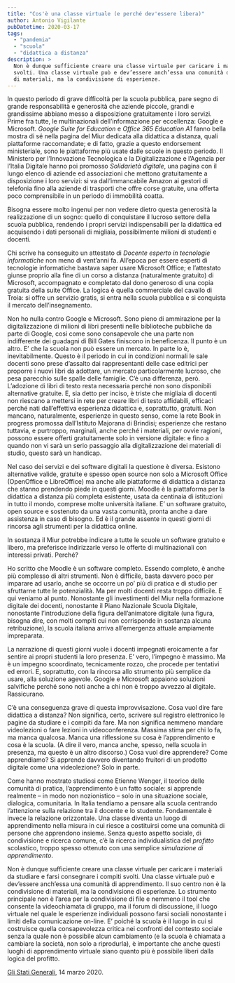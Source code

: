```yaml
---
title: "Cos'è una classe virtuale (e perché dev'essere libera)"
author: Antonio Vigilante
pubDatetime: 2020-03-17
tags: 
  - "pandemia"
  - "scuola"
  - "didattica a distanza"
description: >
  Non è dunque sufficiente creare una classe virtuale per caricare i materiali da studiare e farsi consegnare i compiti 
  svolti. Una classe virtuale può e dev’essere anch’essa una comunità di apprendimento. Il suo centro non è la condivisione 
  di materiali, ma la condivisione di esperienze.
---
```


In questo periodo di grave difficoltà per la scuola pubblica, pare segno di grande responsabilità e generosità che aziende piccole, grandi e grandissime abbiano messo a disposizione gratuitamente i loro servizi. Prime fra tutte, le multinazionali dell’informazione per eccellenza: Google e Microsoft. _Google Suite for Education_ e _Office 365 Education A1_ fanno bella mostra di sé nella pagina del Miur dedicata alla didattica a distanza, quali piattaforme raccomandate; e di fatto, grazie a questo endorsement ministeriale, sono le piattaforme più usate dalle scuole in questo periodo.  Il Ministero per l’Innovazione Tecnologica e la Digitalizzazione e l’Agenzia per l’Italia Digitale hanno poi promosso _Solidarietà digitale_, una pagina con il lungo elenco di aziende ed associazioni che mettono gratuitamente a disposizione i loro servizi: si va dall’immancabile Amazon ai gestori di telefonia fino alla aziende di trasporti che offre corse gratuite, una offerta poco comprensibile in un periodo di immobilità coatta. 

Bisogna essere molto ingenui per non vedere dietro questa generosità la realizzazione di un sogno: quello di conquistare il lucroso settore della scuola pubblica, rendendo i propri servizi indispensabili per la didattica ed acquisendo i dati personali di migliaia, possibilmente milioni di studenti e docenti. 

Chi scrive ha conseguito un attestato di _Docente esperto in tecnologie informatiche_ non meno di vent’anni fa. All’epoca per essere esperti di tecnologie informatiche bastava saper usare Microsoft Office; e l’attestato giunse proprio alla fine di un corso a distanza (naturalmente gratuito) di Microsoft, accompagnato e completato dal dono generoso di una copia gratuita della suite Office. La logica è quella commerciale del cavallo di Troia: si offre un servizio gratis, si entra nella scuola pubblica e si conquista il mercato dell’insegnamento.

Non ho nulla contro Google e Microsoft. Sono pieno di ammirazione per la digitalizzazione di milioni di libri presenti nelle biblioteche pubbliche da parte di Google, così come sono consapevole che una parte non indifferente dei guadagni di Bill Gates finiscono in beneficenza. Il punto è un altro. E’ che la scuola non può essere un mercato. In parte lo è, inevitabilmente. Questo è il periodo in cui in condizioni normali le sale docenti sono prese d’assalto dai rappresentanti delle case editrici per proporre i nuovi libri da adottare, un mercato particolarmente lucroso, che pesa parecchio sulle spalle delle famiglie. C’è una differenza, però. L’adozione di libri di testo resta necessaria perché non sono disponibili alternative gratuite. E, sia detto per inciso, è triste che migliaia di docenti non riescano a mettersi in rete per creare libri di testo affidabili, efficaci perché nati dall’effettiva esperienza didattica e, soprattutto, gratuiti. Non mancano, naturalmente, esperienze in questo senso, come la rete Book in progress promossa dall’Istituto Majorana di Brindisi; esperienze che restano tuttavia, e purtroppo, marginali, anche perché i materiali, per ovvie ragioni, possono essere offerti gratuitamente solo in versione digitale: e fino a quando non vi sarà un serio passaggio alla digitalizzazione dei materiali di studio, questo sarà un handicap. 

Nel caso dei servizi e dei software digitali la questione è diversa. Esistono alternative valide, gratuite e spesso open source non solo a Microsoft Office (OpenOffice e LibreOffice) ma anche alle piattaforme di didattica a distanza che stanno prendendo piede in questi giorni. Moodle è la piattaforma per la didattica a distanza più completa esistente, usata da centinaia di istituzioni in tutto il mondo, comprese molte università italiane. E’ un software gratuito, open source e sostenuto da una vasta comunità, pronta anche a dare assistenza in caso di bisogno. Ed è il grande assente in questi giorni di rincorsa agli strumenti per la didattica online. 

In sostanza il Miur potrebbe indicare a tutte le scuole un software gratuito e libero, ma preferisce indirizzarle verso le offerte di multinazionali con interessi privati. Perché? 

Ho scritto che Moodle è un software completo. Essendo completo, è anche più complesso di altri strumenti. Non è difficile, basta davvero poco per imparare ad usarlo, anche se occorre un po’ più di pratica e di studio per sfruttarne tutte le potenzialità. Ma per molti docenti resta troppo difficile. E qui veniamo al punto. Nonostante gli investimenti del Miur nella formazione digitale dei docenti, nonostante il Piano Nazionale Scuola Digitale, nonostante l’introduzione della figura dell’animatore digitale (una figura, bisogna dire, con molti compiti cui non corrisponde in sostanza alcuna retribuzione), la scuola italiana arriva all’emergenza attuale ampiamente impreparata. 

La narrazione di questi giorni vuole i docenti impegnati eroicamente a far sentire ai propri studenti la loro presenza. E’ vero, l’impegno è massimo. Ma è un impegno scoordinato, tecnicamente rozzo, che procede per tentativi ed errori. E, soprattutto, con la rincorsa allo strumento più semplice da usare, alla soluzione agevole. Google e Microsoft appaiono soluzioni salvifiche perché sono noti anche a chi non è troppo avvezzo al digitale. Rassicurano. 

C’è una conseguenza grave di questa improvvisazione. Cosa vuol dire fare didattica a distanza? Non significa, certo, scrivere sul registro elettronico le pagine da studiare e i compiti da fare. Ma non significa nemmeno mandare videolezioni o fare lezioni in videoconferenza. Massima stima per chi lo fa, ma manca qualcosa. Manca una riflessione su cosa è l’apprendimento e cosa è la scuola. (A dire il vero, manca anche, spesso, nella scuola in presenza, ma questo è un altro discorso.) Cosa vuol dire apprendere? Come apprendiamo? Si apprende davvero diventando fruitori di un prodotto digitale come una videolezione? Solo in parte. 

Come hanno mostrato studiosi come Etienne Wenger, il teorico delle comunità di pratica, l’apprendimento è un fatto sociale: si apprende realmente – in modo non nozionistico – solo in una situazione sociale, dialogica, comunitaria. In Italia tendiamo a pensare alla scuola centrando l’attenzione sulla relazione tra il docente e lo studente. Fondamentale è invece la relazione orizzontale. Una classe diventa un luogo di apprendimento nella misura in cui riesce a costituirsi come una comunità di persone che apprendono insieme. Senza questo aspetto sociale, di condivisione e ricerca comune, c’è la ricerca individualistica del _profitto_ scolastico, troppo spesso ottenuto con una semplice _simulazione di apprendimento_. 

Non è dunque sufficiente creare una classe virtuale per caricare i materiali da studiare e farsi consegnare i compiti svolti. Una classe virtuale può e dev’essere anch’essa una comunità di apprendimento. Il suo centro non è la condivisione di materiali, ma la condivisione di esperienze. Lo strumento principale non è l’area per la condivisione di file e nemmeno il tool che consente la videochiamata di gruppo, ma il forum di discussione, il luogo virtuale nel quale le esperienze individuali possono farsi sociali nonostante i limiti della comunicazione on-line. E’ poiché la scuola è il luogo in cui si costruisce quella consapevolezza critica nei confronti del contesto sociale senza la quale non è possibile alcun cambiamento (e la scuola è chiamata a cambiare la società, non solo a riprodurla), è importante che anche questi luoghi di apprendimento virtuale siano quanto più è possibile liberi dalla logica del profitto.

[Gli Stati Generali](https://www.glistatigenerali.com/scuola/cose-una-classe-virtuale-e-perche-devessere-libera/), 14 marzo 2020.
